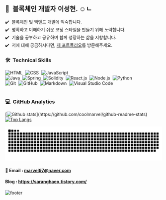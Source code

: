 ## 👋 &nbsp;블록체인 개발자 이성현. ☺️ㄴ

✔️ &nbsp;블록체인 및 백엔드 개발에 익숙합니다.\
✔️ &nbsp;명확하고 이해하기 쉬운 코딩 스타일을 만들기 위해 노력합니다.\
✔️ &nbsp;기술을 공부하고 공유하며 함께 성장하는 삶을 지향합니다.\
✔️ &nbsp;저에 대해 궁금하시다면, <a href="https://coolmarvel.github.io/coolmarvel_portfolio/">제 포트폴리오</a>를 방문해주세요.





### 🛠 &nbsp;Technical Skills
![HTML](https://img.shields.io/badge/-HTML-05122A?style=flat&logo=HTML5)&nbsp;
![CSS](https://img.shields.io/badge/-CSS-05122A?style=flat&logo=CSS3&logoColor=1572B6)&nbsp;
![JavaScript](https://img.shields.io/badge/-JavaScript-05122A?style=flat&logo=javascript)&nbsp;\
![Java](https://img.shields.io/badge/-Java-05122A?style=flat&logo=Java)&nbsp;
![Spring](https://img.shields.io/badge/-Spring-05122A?style=flat&logo=spring)&nbsp;
![Solidity](https://img.shields.io/badge/-Solidity-05122A?style=flat&logo=solidity&logoColor=563D7C)&nbsp;
![React.js](https://img.shields.io/badge/-React.js-05122A?style=flat&logo=React.js)&nbsp;
![Node.js](https://img.shields.io/badge/-Node.js-05122A?style=flat&logo=node.js)&nbsp;
![Python](https://img.shields.io/badge/-Python-05122A?style=flat&logo=python)&nbsp;\
![Git](https://img.shields.io/badge/-Git-05122A?style=flat&logo=git)&nbsp;
![GitHub](https://img.shields.io/badge/-GitHub-05122A?style=flat&logo=github)&nbsp;
![Markdown](https://img.shields.io/badge/-Markdown-05122A?style=flat&logo=markdown)&nbsp;
![Visual Studio Code](https://img.shields.io/badge/-Visual%20Studio%20Code-05122A?style=flat&logo=visual-studio-code&logoColor=007ACC)&nbsp;\
<br/>





### 💻 &nbsp;GitHub Analytics

[![Github stats](https://github-readme-stats.vercel.app/api?username=coolmarvel&show_icons=true&theme=algolia&include_all_commits=true&count_private=true")](https://github.com/coolmarvel/github-readme-stats)
[![Top Langs](https://github-readme-stats.vercel.app/api/top-langs/?username=coolmarvel&layout=compact&theme=algolia)](https://github.com/coolmarvel/github-readme-stats)



![Snake animation](https://github.com/joaovitormo/joaovitormo/blob/assets/github-contribution-grid-snake.svg)



#### 📧 Email : marvel97@naver.com
#### Blog : https://saranghaeo.tistory.com/

![footer](https://capsule-render.vercel.app/api?type=wave&color=auto&height=200&section=footer&text=%20&fontSize=90)



